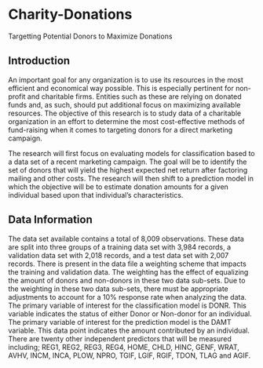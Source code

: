 # Charity-Donations
Targetting Potential Donors to Maximize Donations

## Introduction

An important goal for any organization is to use its resources in the most efficient and economical way possible.  This is especially pertinent for non-profit and charitable firms.  Entities such as these are relying on donated funds and, as such, should put additional focus on maximizing available resources.  The objective of this research is to study data of a charitable organization in an effort to determine the most cost-effective methods of fund-raising when it comes to targeting donors for a direct marketing campaign.  

The research will first focus on evaluating models for classification based to a data set of a recent marketing campaign.  The goal will be to identify the set of donors that will yield the highest expected net return after factoring mailing and other costs.  The research will then shift to a prediction model in which the objective will be to estimate donation amounts for a given individual based upon that individual’s characteristics.  

## Data Information
The data set available contains a total of 8,009 observations.  These data are split into three groups of a training data set with 3,984 records, a validation data set with 2,018 records, and a test data set with 2,007 records.  There is present in the data file a weighting scheme that impacts the training and validation data.  The weighting has the effect of equalizing the amount of donors and non-donors in these two data sub-sets.  Due to the weighting in these two data sub-sets, there must be appropriate adjustments to account for a 10% response rate when analyzing the data.
The primary variable of interest for the classification model is DONR.  This variable indicates the status of either Donor or Non-donor for an individual.  The primary variable of interest for the prediction model is the DAMT variable.  This data point indicates the amount contributed by an individual.  There are twenty other independent predictors that will be measured including; REG1, REG2, REG3, REG4, HOME, CHLD, HINC, GENF, WRAT, AVHV, INCM, INCA, PLOW, NPRO, TGIF, LGIF, RGIF, TDON, TLAG and AGIF.
